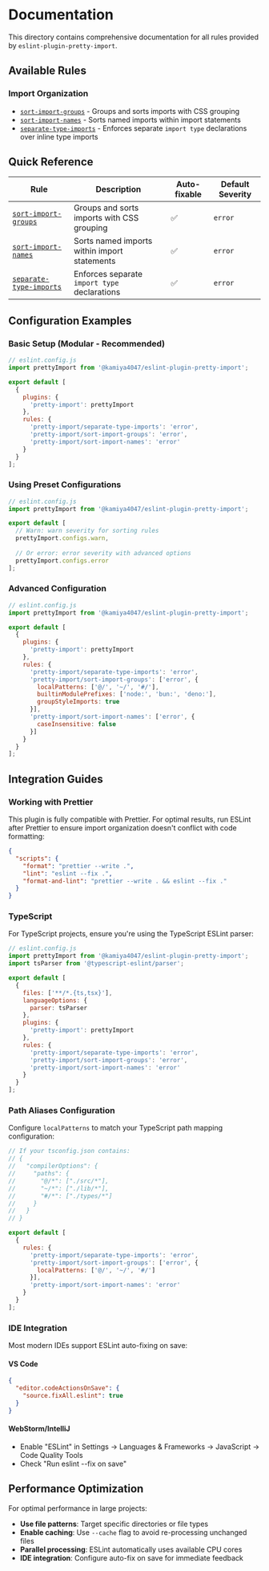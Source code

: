 # Documentation

This directory contains comprehensive documentation for all rules provided by
`eslint-plugin-pretty-import`.

## Available Rules

### Import Organization

- [`sort-import-groups`](./rules/sort-import-groups.md) - Groups and sorts
  imports with CSS grouping
- [`sort-import-names`](./rules/sort-import-names.md) - Sorts named imports
  within import statements
- [`separate-type-imports`](./rules/separate-type-imports.md) - Enforces
  separate `import type` declarations over inline type imports

## Quick Reference

| Rule | Description | Auto-fixable | Default Severity |
|------|-------------|--------------|------------------|
| [`sort-import-groups`](./rules/sort-import-groups.md) | Groups and sorts imports with CSS grouping | ✅ | `error` |
| [`sort-import-names`](./rules/sort-import-names.md) | Sorts named imports within import statements | ✅ | `error` |
| [`separate-type-imports`](./rules/separate-type-imports.md) | Enforces separate `import type` declarations | ✅ | `error` |

## Configuration Examples

### Basic Setup (Modular - Recommended)

```js
// eslint.config.js
import prettyImport from '@kamiya4047/eslint-plugin-pretty-import';

export default [
  {
    plugins: {
      'pretty-import': prettyImport
    },
    rules: {
      'pretty-import/separate-type-imports': 'error',
      'pretty-import/sort-import-groups': 'error',
      'pretty-import/sort-import-names': 'error'
    }
  }
];
```

### Using Preset Configurations

```js
// eslint.config.js
import prettyImport from '@kamiya4047/eslint-plugin-pretty-import';

export default [
  // Warn: warn severity for sorting rules
  prettyImport.configs.warn,
  
  // Or error: error severity with advanced options
  prettyImport.configs.error
];
```

### Advanced Configuration

```js
// eslint.config.js
import prettyImport from '@kamiya4047/eslint-plugin-pretty-import';

export default [
  {
    plugins: {
      'pretty-import': prettyImport
    },
    rules: {
      'pretty-import/separate-type-imports': 'error',
      'pretty-import/sort-import-groups': ['error', {
        localPatterns: ['@/', '~/', '#/'],
        builtinModulePrefixes: ['node:', 'bun:', 'deno:'],
        groupStyleImports: true
      }],
      'pretty-import/sort-import-names': ['error', {
        caseInsensitive: false
      }]
    }
  }
];
```

## Integration Guides

### Working with Prettier

This plugin is fully compatible with Prettier. For optimal results, run ESLint
after Prettier to ensure import organization doesn't conflict with code
formatting:

```json
{
  "scripts": {
    "format": "prettier --write .",
    "lint": "eslint --fix .",
    "format-and-lint": "prettier --write . && eslint --fix ."
  }
}
```

### TypeScript

For TypeScript projects, ensure you're using the TypeScript ESLint parser:

```js
// eslint.config.js
import prettyImport from '@kamiya4047/eslint-plugin-pretty-import';
import tsParser from '@typescript-eslint/parser';

export default [
  {
    files: ['**/*.{ts,tsx}'],
    languageOptions: {
      parser: tsParser
    },
    plugins: {
      'pretty-import': prettyImport
    },
    rules: {
      'pretty-import/separate-type-imports': 'error',
      'pretty-import/sort-import-groups': 'error',
      'pretty-import/sort-import-names': 'error'
    }
  }
];
```

### Path Aliases Configuration

Configure `localPatterns` to match your TypeScript path mapping configuration:

```js
// If your tsconfig.json contains:
// {
//   "compilerOptions": {
//     "paths": {
//       "@/*": ["./src/*"],
//       "~/*": ["./lib/*"],
//       "#/*": ["./types/*"]
//     }
//   }
// }

export default [
  {
    rules: {
      'pretty-import/separate-type-imports': 'error',
      'pretty-import/sort-import-groups': ['error', {
        localPatterns: ['@/', '~/', '#/']
      }],
      'pretty-import/sort-import-names': 'error'
    }
  }
];
```

### IDE Integration

Most modern IDEs support ESLint auto-fixing on save:

#### VS Code

```json
{
  "editor.codeActionsOnSave": {
    "source.fixAll.eslint": true
  }
}
```

#### WebStorm/IntelliJ

- Enable "ESLint" in Settings → Languages & Frameworks → JavaScript → Code
  Quality Tools
- Check "Run eslint --fix on save"

## Performance Optimization

For optimal performance in large projects:

- **Use file patterns**: Target specific directories or file types
- **Enable caching**: Use `--cache` flag to avoid re-processing unchanged files
- **Parallel processing**: ESLint automatically uses available CPU cores
- **IDE integration**: Configure auto-fix on save for immediate feedback
